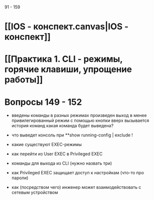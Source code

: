 91 - 159

# [[IOS - конспект.canvas|IOS - конспект]]

# [[Практика 1. CLI - режимы, горячие клавиши, упрощение работы]]

# Вопросы 149 - 152

- введены команды в разных режимах
  произведен выход в менее привилегированный режим 
  с помощью кнопки вверх вызывается история команд 
  какая команда будет выведена?

- что выведет консоль при **show running-config | exclude !

- какие существуют EXEC-режимы

- как перейти из User EXEC в Privileged EXEC

- команды для выхода из CLI (нужно назвать три)

- как Privileged EXEC защищает доступ к настройкам (что-то про пароли)

- как (посредством чего) инженер может взаимодействовать с сетевым устройством